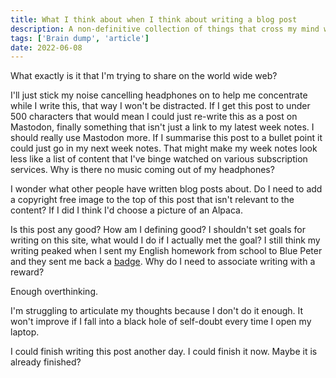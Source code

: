 ```yaml
---
title: What I think about when I think about writing a blog post
description: A non-definitive collection of things that cross my mind when I think about writing a new entry (blog post) for the journal section of my website.
tags: ['Brain dump', 'article']
date: 2022-06-08
---
```


What exactly is it that I'm trying to share on the world wide web?

I'll just stick my noise cancelling headphones on to help me concentrate while I write this, that way I won't be distracted. If I get this post to under 500 characters that would mean I could just re-write this as a post on Mastodon, finally something that isn't just a link to my latest week notes. I should really use Mastodon more. If I summarise this post to a bullet point it could just go in my next week notes. That might make my week notes look less like a list of content that I've binge watched on various subscription services. Why is there no music coming out of my headphones?

I wonder what other people have written blog posts about. Do I need to add a copyright free image to the top of this post that isn't relevant to the content? If I did I think I'd choose a picture of an Alpaca.

Is this post any good? How am I defining good? I shouldn't set goals for writing on this site, what would I do if I actually met the goal? I still think my writing peaked when I sent my English homework from school to Blue Peter and they sent me back a [badge](https://en.wikipedia.org/wiki/Blue_Peter_badge). Why do I need to associate writing with a reward?

Enough overthinking.

I'm struggling to articulate my thoughts because I don't do it enough. It won't improve if I fall into a black hole of self-doubt every time I open my laptop.

I could finish writing this post another day. I could finish it now. Maybe it is already finished?
